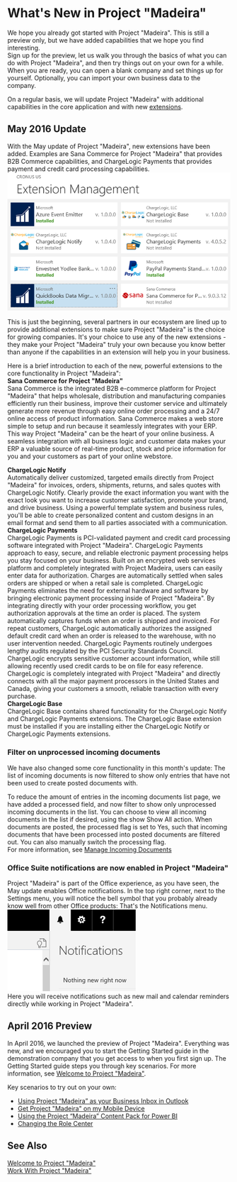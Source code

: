 <properties
	pageTitle="What's New in Project “Madeira”| Project “Madeira”"
    description="What's New" 
	services="project-madeira" 
	documentationCenter=""
	authors="edupont04"/>
<tags
    ms.service="project-madeira"
    ms.topic="article"
    ms.devlang="na"
    ms.tgt_pltfrm="na"
    ms.workload="Madeira"
    ms.date="05/12/2016"
    ms.author="edupont04" />
    
# What's New in Project "Madeira" 
We hope you already got started with Project "Madeira". This is still a preview only, but we have added capabilities that we hope you find interesting.  
Sign up for the preview, let us walk you through the basics of what you can do with Project "Madeira", and then try things out on your own for a while. When you are ready, you can open a blank company and set things up for yourself. Optionally, you can import your own business data to the company.  
  
On a regular basis, we will update Project "Madeira" with additional capabilities in the core application and with new [extensions](ui-extensions.md). 
   
## May 2016 Update
With the May update of Project "Madeira", new extensions have been added. Examples are Sana Commerce for Project "Madeira" that provides B2B Commerce capabilities, and ChargeLogic Payments that provides payment and credit card processing capabilities.  
![Extension Management](./media/madeira-news/2016mayextensions.png)  
  
This is just the beginning, several partners in our ecosystem are lined up to provide additional extensions to make sure Project "Madeira" is the choice for growing companies. It's your choice to use any of the new extensions - they make your Project "Madeira" truly your own because you know better than anyone if the capabilities in an extension will help you in your business.  
  
Here is a brief introduction to each of the new, powerful extensions to the core functionality in Project "Madeira":  
**Sana Commerce for Project "Madeira"**  
Sana Commerce is the integrated B2B e-commerce platform for Project "Madeira" that helps wholesale, distribution and manufacturing companies efficiently run their business, improve their customer service and ultimately generate more revenue through easy online order processing and a 24/7 online access of product information. Sana Commerce makes a web store simple to setup and run because it seamlessly integrates with your ERP. This way Project "Madeira" can be the heart of your online business. A seamless integration with all business logic and customer data makes your ERP a valuable source of real-time product, stock and price information for you and your customers as part of your online webstore.  

**ChargeLogic Notify**  
Automatically deliver customized, targeted emails directly from Project "Madeira" for invoices, orders, shipments, returns, and sales quotes with ChargeLogic Notify. Clearly provide the exact information you want with the exact look you want to increase customer satisfaction, promote your brand, and drive business. Using a powerful template system and business rules, you'll be able to create personalized content and custom designs in an email format and send them to all parties associated with a communication.  
**ChargeLogic Payments**  
ChargeLogic Payments is PCI-validated payment and credit card processing software integrated with Project "Madeira". ChargeLogic Payments approach to easy, secure, and reliable electronic payment processing helps you stay focused on your business. Built on an encrypted web services platform and completely integrated with Project Madeira, users can easily enter data for authorization. Charges are automatically settled when sales orders are shipped or when a retail sale is completed. ChargeLogic Payments eliminates the need for external hardware and software by bringing electronic payment processing inside of Project "Madeira". By integrating directly with your order processing workflow, you get authorization approvals at the time an order is placed. The system automatically captures funds when an order is shipped and invoiced. For repeat customers, ChargeLogic automatically authorizes the assigned default credit card when an order is released to the warehouse, with no user intervention needed. ChargeLogic Payments routinely undergoes lengthy audits regulated by the PCI Security Standards Council. ChargeLogic encrypts sensitive customer account information, while still allowing recently used credit cards to be on file for easy reference. ChargeLogic is completely integrated with Project "Madeira" and directly connects with all the major payment processors in the United States and Canada, giving your customers a smooth, reliable transaction with every purchase.  
**ChargeLogic Base**  
ChargeLogic Base contains shared functionality for the ChargeLogic Notify and ChargeLogic Payments extensions. The ChargeLogic Base extension must be installed if you are installing either the ChargeLogic Notify or ChargeLogic Payments extensions.  
  
### Filter on unprocessed incoming documents
We have also changed some core functionality in this month's update: The list of incoming documents is now filtered to show only entries that have not been used to create posted documents with.  
  
To reduce the amount of entries in the incoming documents list page, we have added a processed field, and now filter to show only unprocessed incoming documents in the list. You can choose to view all incoming documents in the list if desired, using the show Show All action. When documents are posted, the processed flag is set to Yes, such that incoming documents that have been processed into posted documents are filtered out. You can also manually switch the processing flag.  
For more information, see [Manage Incoming Documents](across-income-documents.md)  

### Office Suite notifications are now enabled in Project "Madeira"
Project "Madeira" is part of the Office experience, as you have seen, the May update enables Office notifications. In the top right corner, next to the Settings menu, you will notice the bell symbol that you probably already know well from other Office products: That's the Notifications menu.  
![Notifications](./media/madeira-news/2016maynotifications.png)  
Here you will receive notifications such as new mail and calendar reminders directly while working in Project "Madeira".  
  
## April 2016 Preview
In April 2016, we launched the preview of Project "Madeira". Everything was new, and we encouraged you to start the Getting Started guide in the demonstration company that you get access to when you first sign up. The Getting Started guide steps you through key scenarios. For more information, see [Welcome to Project "Madeira"](madeira-get-started.md).  
  
Key scenarios to try out on your own:  

- [Using Project “Madeira” as your Business Inbox in Outlook](madeira-no-outlook.md)  
- [Get Project "Madeira" on my Mobile Device](install-mobile-app.md)  
- [Using the Project “Madeira” Content Pack for Power BI](madeira-powerbi.md)  
- [Changing the Role Center](change-role.md)  
  


## See Also
[Welcome to Project "Madeira"](madeira-get-started.md)  
[Work With Project "Madeira"](ui-work-product.md)  

